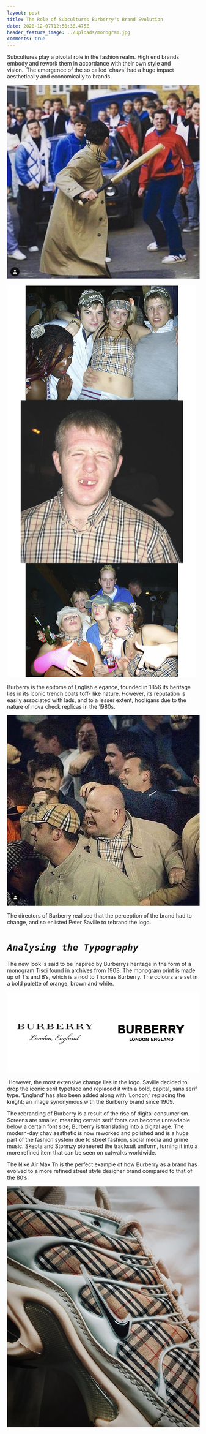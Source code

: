 ```yaml
---
layout: post
title: The Role of Subcultures Burberry's Brand Evolution
date: 2020-12-07T12:50:38.475Z
header_feature_image: ../uploads/monogram.jpg
comments: true
---
```

Subcultures play a pivotal role in the fashion realm. High end brands embody and rework them in accordance with their own style and vision.  The emergence of the so called ‘chavs’ had a huge impact aesthetically and economically to brands. 

![](../uploads/chav-burberry.png)

![](../uploads/screenshot-2020-12-11-at-12.45.42.png)

Burberry is the epitome of English elegance, founded in 1856 its heritage lies in its iconic trench coats toff- like nature. However, its reputation is easily associated with lads, and to a lesser extent, hooligans due to the nature of nova check replicas in the 1980s. 

![](../uploads/burbberry.png)

The directors of Burberry realised that the perception of the brand had to change, and so enlisted Peter Saville to rebrand the logo. 



# ***`Analysing the Typography`*** 

The new look is said to be inspired by Burberrys heritage in the form of a monogram Tisci found in archives from 1908. The monogram print is made up of T’s and B’s, which is a nod to Thomas Burberry. The colours are set in a bold palette of orange, brown and white. 

![](../uploads/rebrand.png)

 However, the most extensive change lies in the logo. Saville decided to drop the iconic serif typeface and replaced it with a bold, capital, sans serif type. ‘England’ has also been added along with ‘London,’ replacing the knight; an image synonymous with the Burberry brand since 1909.   

The rebranding of Burberry is a result of the rise of digital consumerism. Screens are smaller, meaning certain serif fonts can become unreadable below a certain font size; Burberry is translating into a digital age. The modern-day chav aesthetic is now reworked and polished and is a huge part of the fashion system due to street fashion, social media and grime music. Skepta and Stormzy pioneered the tracksuit uniform, turning it into a more refined item that can be seen on catwalks worldwide. 

The Nike Air Max Tn is the perfect example of how Burberry as a brand has evolved to a more refined street style designer brand compared to that of the 80’s. 

![](../uploads/burberry-tn.jpg)